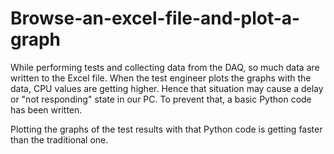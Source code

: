 # Browse-an-excel-file-and-plot-a-graph

While performing tests and collecting data from the DAQ, so much data are written to the Excel file. When the test engineer plots the graphs with the data, CPU values are getting higher. Hence that situation may cause a delay or "not responding" state in our PC. To prevent that, a basic Python code has been written.

Plotting the graphs of the test results with that Python code is getting faster than the traditional one.
